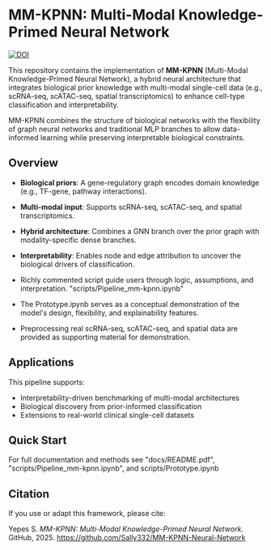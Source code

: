 # MM-KPNN: Multi-Modal Knowledge-Primed Neural Network
[![DOI](https://zenodo.org/badge/DOI/10.5281/zenodo.17194732.svg)](https://doi.org/10.5281/zenodo.17194732)

This repository contains the implementation of **MM-KPNN** (Multi-Modal Knowledge-Primed Neural Network), a hybrid neural architecture that integrates biological prior knowledge with multi-modal single-cell data (e.g., scRNA-seq, scATAC-seq, spatial transcriptomics) to enhance cell-type classification and interpretability.

MM-KPNN combines the structure of biological networks with the flexibility of graph neural networks and traditional MLP branches to allow data-informed learning while preserving interpretable biological constraints.

## Overview

- **Biological priors**: A gene-regulatory graph encodes domain knowledge (e.g., TF-gene, pathway interactions).
- **Multi-modal input**: Supports scRNA-seq, scATAC-seq, and spatial transcriptomics.
- **Hybrid architecture**: Combines a GNN branch over the prior graph with modality-specific dense branches.
- **Interpretability**: Enables node and edge attribution to uncover the biological drivers of classification.

- Richly commented script guide users through logic, assumptions, and interpretation. "scripts/Pipeline_mm-kpnn.ipynb"
- The Prototype.ipynb serves as a conceptual demonstration of the model's design, flexibility, and explainability features.
- Preprocessing real scRNA-seq, scATAC-seq, and spatial data are provided as supporting material for demonstration.

## Applications

This pipeline supports:
- Interpretability-driven benchmarking of multi-modal architectures
- Biological discovery from prior-informed classification
- Extensions to real-world clinical single-cell datasets

## Quick Start
For full documentation and methods see "docs/README.pdf", "scripts/Pipeline_mm-kpnn.ipynb", and scripts/Prototype.ipynb
  

## Citation

If you use or adapt this framework, please cite:

Yepes S. *MM-KPNN: Multi-Modal Knowledge-Primed Neural Network*.  
GitHub, 2025. https://github.com/Sally332/MM-KPNN-Neural-Network
